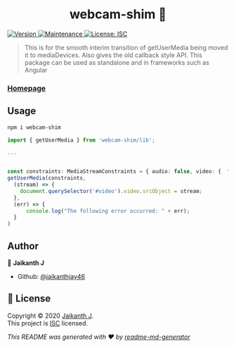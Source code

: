 <h1 align="center">webcam-shim 👋</h1>
<p>
  <a href="https://www.npmjs.com/package/webcam-shim" target="_blank">
    <img alt="Version" src="https://img.shields.io/npm/v/webcam-shim.svg">
  </a>
  <a href="https://github.com/jaikanthjay46/webcam-shim/graphs/commit-activity" target="_blank">
    <img alt="Maintenance" src="https://img.shields.io/badge/Maintained%3F-yes-green.svg" />
  </a>
  <a href="https://github.com/jaikanthjay46/webcam-shim/blob/master/LICENSE" target="_blank">
    <img alt="License: ISC" src="https://img.shields.io/github/license/jaikanthjay46/webcam-shim" />
  </a>
</p>

> This is for the smooth interim transition of getUserMedia being moved it to mediaDevices. Also gives the old callback style API. This package can be used as standalone and in frameworks such as Angular

### [Homepage](https://github.com/jaikanthjay46/webcam-shim#readme)

## Usage

```sh
npm i webcam-shim
```

```ts
import { getUserMedia } from 'webcam-shim/lib';

...


const constraints: MediaStreamConstraints = { audio: false, video: {  facingMode: 'user' }}
getUserMedia(constraints, 
  (stream) => {
    document.querySelector('#video').video.srcObject = stream;
  },
  (err) => {
      console.log("The following error occurred: " + err);
  }
)
```

## Author

👤 **Jaikanth J**

* Github: [@jaikanthjay46](https://github.com/jaikanthjay46)


## 📝 License

Copyright © 2020 [Jaikanth J](https://github.com/jaikanthjay46).<br />
This project is [ISC](https://github.com/jaikanthjay46/webcam-shim/blob/master/LICENSE) licensed.



_This README was generated with ❤️ by [readme-md-generator](https://github.com/kefranabg/readme-md-generator)_
